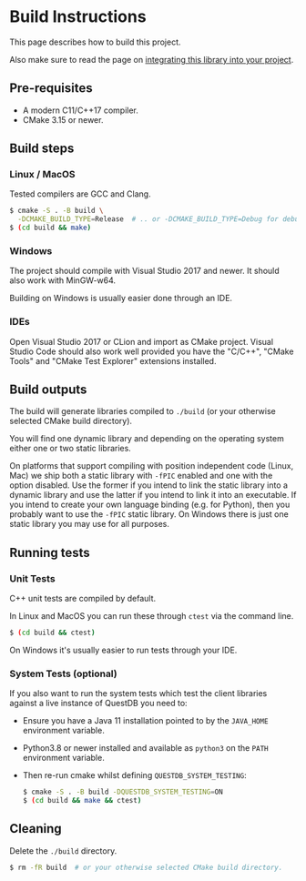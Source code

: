 # Build Instructions

This page describes how to build this project.

Also make sure to read the page on
[integrating this library into your project](DEPENDENCY.md).

## Pre-requisites

* A modern C11/C++17 compiler.
* CMake 3.15 or newer.

## Build steps

### Linux / MacOS

Tested compilers are GCC and Clang.

```bash
$ cmake -S . -B build \
  -DCMAKE_BUILD_TYPE=Release  # .. or -DCMAKE_BUILD_TYPE=Debug for debugging.
$ (cd build && make)
```

### Windows

The project should compile with Visual Studio 2017 and newer. It should
also work with MinGW-w64.

Building on Windows is usually easier done through an IDE.

### IDEs

Open Visual Studio 2017 or CLion and import as CMake project.
Visual Studio Code should also work well provided you have the "C/C++",
"CMake Tools" and "CMake Test Explorer" extensions installed.

## Build outputs

The build will generate libraries compiled to `./build`
(or your otherwise selected CMake build directory).

You will find one dynamic library and depending on
the operating system either one or two static libraries.

On platforms that support compiling with position independent code (Linux, Mac)
we ship both a static library with `-fPIC` enabled and one with the option
disabled. Use the former if you intend to link the static library into a dynamic
library and use the latter if you intend to link it into an executable.
If you intend to create your own language binding (e.g. for Python), then you
probably want to use the `-fPIC` static library.
On Windows there is just one static library you may use for all purposes.

## Running tests

### Unit Tests
C++ unit tests are compiled by default.

In Linux and MacOS you can run these through `ctest` via the command line.

```bash
$ (cd build && ctest)
```

On Windows it's usually easier to run tests through your IDE.

### System Tests (optional)
If you also want to run the system tests which test the client
libraries against a live instance of QuestDB you need to:

* Ensure you have a Java 11 installation pointed to by the `JAVA_HOME`
  environment variable.

* Python3.8 or newer installed and available as `python3` on the `PATH`
  environment variable.

* Then re-run cmake whilst defining `QUESTDB_SYSTEM_TESTING`:
  ```bash
  $ cmake -S . -B build -DQUESTDB_SYSTEM_TESTING=ON
  $ (cd build && make && ctest)
  ```

## Cleaning

Delete the `./build` directory.

```bash
$ rm -fR build  # or your otherwise selected CMake build directory.
```
